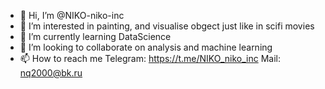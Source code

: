 - 👋 Hi, I’m @NIKO-niko-inc
- 👀 I’m interested in painting, and visualise obgect just like in scifi movies
- 🌱 I’m currently learning DataScience
- 💞️ I’m looking to collaborate on аnalysis and machine learning
- 📫 How to reach me Telegram: https://t.me/NIKO_niko_inc
                     Mail: nq2000@bk.ru

<!---
NIKO-niko-inc/NIKO-niko-inc is a ✨ special ✨ repository because its `README.md` (this file) appears on your GitHub profile.
You can click the Preview link to take a look at your changes.
--->
